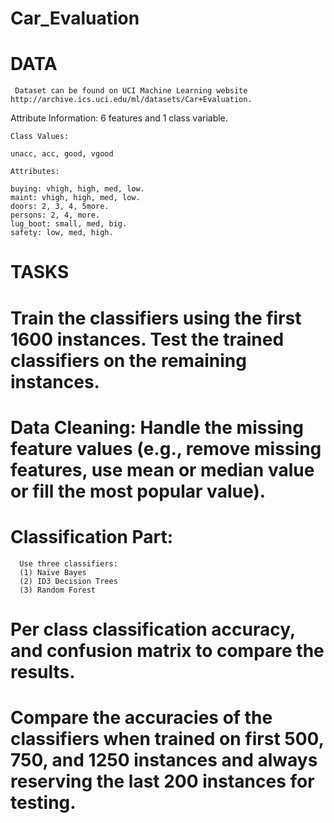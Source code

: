 # Car_Evaluation


# DATA
     Dataset can be found on UCI Machine Learning website  http://archive.ics.uci.edu/ml/datasets/Car+Evaluation.
     
  Attribute Information: 6 features and 1 class variable.

    Class Values:

    unacc, acc, good, vgood

    Attributes:
    
    buying: vhigh, high, med, low.
    maint: vhigh, high, med, low.
    doors: 2, 3, 4, 5more.
    persons: 2, 4, more.
    lug_boot: small, med, big.
    safety: low, med, high.
    
# TASKS

#    Train the classifiers using the first 1600 instances. Test the trained classifiers on the remaining instances.
#    Data Cleaning: Handle the missing feature values (e.g., remove missing features, use mean or median value or fill the most popular value).
#    Classification Part:
      Use three classifiers: 
      (1) Naïve Bayes 
      (2) ID3 Decision Trees 
      (3) Random Forest
#    Per class classification accuracy, and confusion matrix to compare the results.
#    Compare the accuracies of the classifiers when trained on first 500, 750, and 1250 instances and always reserving the last 200 instances for testing. 
